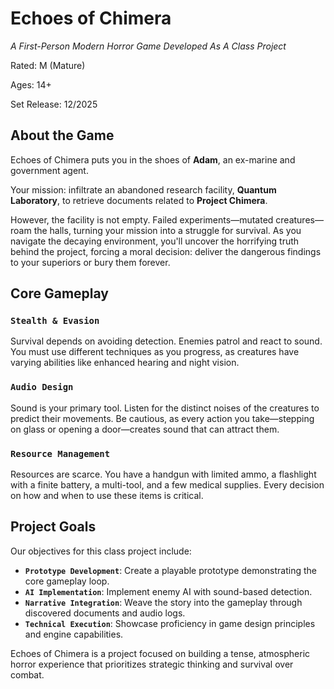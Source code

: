 # Echoes of Chimera

_A First-Person Modern Horror Game Developed As A Class Project_

Rated: M (Mature)

Ages: 14+

Set Release: 12/2025 

## About the Game

Echoes of Chimera puts you in the shoes of **Adam**, an ex-marine and government agent. 

Your mission: infiltrate an abandoned research facility, **Quantum Laboratory**, to retrieve documents related to **Project Chimera**.

However, the facility is not empty. Failed experiments—mutated creatures—roam the halls, turning your mission into a struggle for survival. As you navigate the decaying environment, you'll uncover the horrifying truth behind the project, forcing a moral decision: deliver the dangerous findings to your superiors or bury them forever.

## Core Gameplay

### `Stealth & Evasion`
Survival depends on avoiding detection. Enemies patrol and react to sound. You must use different techniques as you progress, as creatures have varying abilities like enhanced hearing and night vision.

### `Audio Design`
Sound is your primary tool. Listen for the distinct noises of the creatures to predict their movements. Be cautious, as every action you take—stepping on glass or opening a door—creates sound that can attract them.

### `Resource Management`
Resources are scarce. You have a handgun with limited ammo, a flashlight with a finite battery, a multi-tool, and a few medical supplies. Every decision on how and when to use these items is critical.

## Project Goals

Our objectives for this class project include:

* **`Prototype Development`**: Create a playable prototype demonstrating the core gameplay loop.
* **`AI Implementation`**: Implement enemy AI with sound-based detection.
* **`Narrative Integration`**: Weave the story into the gameplay through discovered documents and audio logs.
* **`Technical Execution`**: Showcase proficiency in game design principles and engine capabilities.

Echoes of Chimera is a project focused on building a tense, atmospheric horror experience that prioritizes strategic thinking and survival over combat.
